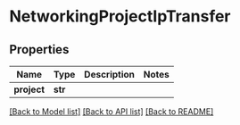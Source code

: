 # NetworkingProjectIpTransfer

## Properties
Name | Type | Description | Notes
------------ | ------------- | ------------- | -------------
**project** | **str** |  | 

[[Back to Model list]](../README.md#documentation-for-models) [[Back to API list]](../README.md#documentation-for-api-endpoints) [[Back to README]](../README.md)


